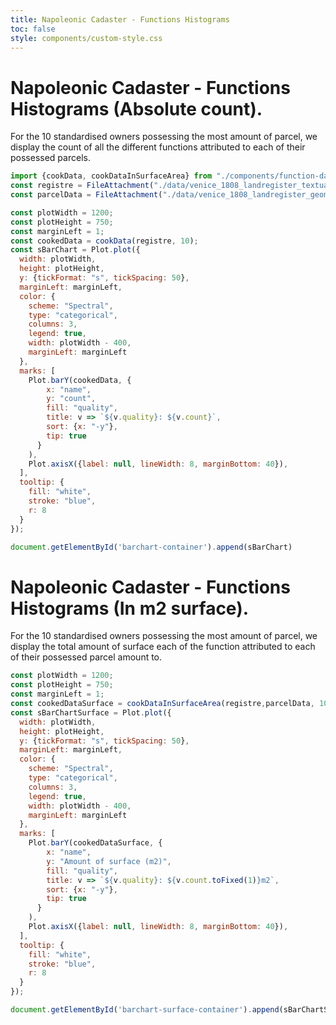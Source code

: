```yaml
---
title: Napoleonic Cadaster - Functions Histograms
toc: false
style: components/custom-style.css
---
```



# Napoleonic Cadaster - Functions Histograms (Absolute count).

For the 10 standardised owners possessing the most amount of parcel, we display the count of all the different functions
attributed to each of their possessed parcels.

<!-- Create the tanble container -->
<div class="block-container">
<div id="barchart-container" class="block-component"></div>
<div id="barchart-legend"></div>
</div>

```js
import {cookData, cookDataInSurfaceArea} from "./components/function-data-cooking.js";
const registre = FileAttachment("./data/venice_1808_landregister_textual_entries.json").json();
const parcelData = FileAttachment("./data/venice_1808_landregister_geometries.geojson").json();
```

```js
const plotWidth = 1200;
const plotHeight = 750;
const marginLeft = 1;
const cookedData = cookData(registre, 10);
const sBarChart = Plot.plot({
  width: plotWidth,
  height: plotHeight,
  y: {tickFormat: "s", tickSpacing: 50},
  marginLeft: marginLeft,
  color: {
    scheme: "Spectral",
    type: "categorical", 
    columns: 3,
    legend: true,
    width: plotWidth - 400,
    marginLeft: marginLeft
  },
  marks: [
    Plot.barY(cookedData, {
        x: "name",
        y: "count",
        fill: "quality",
        title: v => `${v.quality}: ${v.count}`,
        sort: {x: "-y"},
        tip: true
      }
    ),
    Plot.axisX({label: null, lineWidth: 8, marginBottom: 40}),
  ],
  tooltip: {
    fill: "white",
    stroke: "blue",
    r: 8
  }
});

document.getElementById('barchart-container').append(sBarChart)
```


# Napoleonic Cadaster - Functions Histograms (In m2 surface).

For the 10 standardised owners possessing the most amount of parcel, we display the total amount of surface each of the function attributed to each of their possessed parcel amount to.

<!-- Create the tanble container -->
<div class="block-container">
<div id="barchart-surface-container" class="block-component"></div>
<div id="barchart-surface-legend"></div>
</div>


```js
const plotWidth = 1200;
const plotHeight = 750;
const marginLeft = 1;
const cookedDataSurface = cookDataInSurfaceArea(registre,parcelData, 10);
const sBarChartSurface = Plot.plot({
  width: plotWidth,
  height: plotHeight,
  y: {tickFormat: "s", tickSpacing: 50},
  marginLeft: marginLeft,
  color: {
    scheme: "Spectral",
    type: "categorical", 
    columns: 3,
    legend: true,
    width: plotWidth - 400,
    marginLeft: marginLeft
  },
  marks: [
    Plot.barY(cookedDataSurface, {
        x: "name",
        y: "Amount of surface (m2)",
        fill: "quality",
        title: v => `${v.quality}: ${v.count.toFixed(1)}m2`,
        sort: {x: "-y"},
        tip: true
      }
    ),
    Plot.axisX({label: null, lineWidth: 8, marginBottom: 40}),
  ],
  tooltip: {
    fill: "white",
    stroke: "blue",
    r: 8
  }
});

document.getElementById('barchart-surface-container').append(sBarChartSurface)
```
